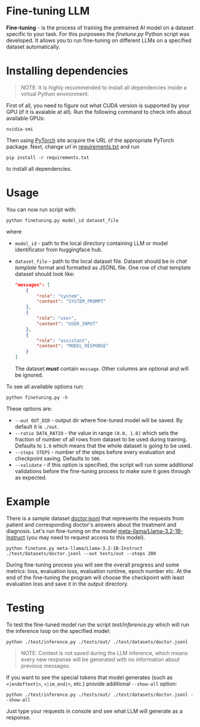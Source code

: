 # Fine-tuning LLM

**Fine-tuning** - is the process of training the pretrained AI model on a dataset specific to your task. For this purposees the _finetune.py_ Python script was developed. It allows you to run fine-tuning on different LLMs on a specified dataset automatically.

# Installing dependencies

> NOTE: It is highly recommended to install all dependencies inside a virtual Python environment.

First of all, you need to figure out what CUDA version is supported by your GPU (if it is avaiable at all). Run the following command to check info about available GPUs:

```shell
nvidia-smi
```

Then using [PyTorch](https://pytorch.org/get-started/locally/#start-locally) site acquire the URL of the appropriate PyTorch package. Next, change url in [requirements.txt](requirements.txt) and run

```shell
pip install -r requirements.txt
```

to install all dependencies.

# Usage

You can now run script with:

```shell
python finetuning.py model_id dataset_file
```

where
 - `model_id` - path to the local directory containing LLM or model identificator from huggingface hub.
 - `dataset_file` - path to the local dataset file. Dataset should be in _chat template_ format and formatted as JSONL file. One row of chat template dataset should look like:

   ```json
   "messages": [
       {
           "role": "system",
           "content": "SYSTEM_PROMPT"
       },
       {
           "role": "user",
           "content": "USER_INPUT"
       },
       {
           "role": "assistant",
           "content": "MODEL_RESPONSE"
       }
   ]
   ```
   The dataset ***must***  contain `message`. Other columns are optional and will be ignored.

To see all available options run:

```shell
python finetuning.py -h
```

These options are:
 - `--out OUT_DIR` - output dir where fine-tuned model will be saved. By default it is `./out`.
 - `--ratio DATA_RATIO` - the value in range `(0.0, 1.0]` which sets the fraction of number of all rows from dataset to be used during training. Defaults to `1.0` which means that the whole dataset is going to be used.
 - `--steps STEPS` - number of the steps before every evaluation and checkpoint saving. Defaults to `500`.
 - `--validate` - if this option is specified, the script will run some additional validations before the fine-tuning process to make sure it goes through as expected.

# Example

There is a sample dataset [doctor.jsonl](test/datasets/doctor.jsonl) that represents the requests from patient and corresponding doctor's answers about the treatment and diagnosis. Let's run fine-tuning on the model [meta-llama/Llama-3.2-1B-Instruct](https://huggingface.co/meta-llama/Llama-3.2-1B-Instruct) (you may need to request access to this model).

```shell
python finetune.py meta-llama/Llama-3.2-1B-Instruct ./test/datasets/doctor.jsonl --out tests/out --steps 200
```

During fine-tuning process you will see the overall progress and some metrics: loss, evaluation loss, evaluation runtime, epoch number etc. At the end of the fine-tuning the program will choose the checkpoint with least evaluation loss and save it in the output directory.

# Testing

To test the fine-tuned model run the script _test/inference.py_ which will run the inference loop on the specified model:

```shell
python ./test/inference.py ./tests/out/ ./test/datasets/doctor.jsonl
```

> NOTE: Context is not saved during the LLM inference, which means every new response will be generated with no information about previous messages.

If you want to see the special tokens that model generates (such as `<|endoftext|>`, `<|im_end|>`, etc.) provide additional `--show-all` option:

```shell
python ./test/inference.py ./tests/out/ ./test/datasets/doctor.jsonl --show-all
```

Just type your requests in console and see what LLM will generate as a response.